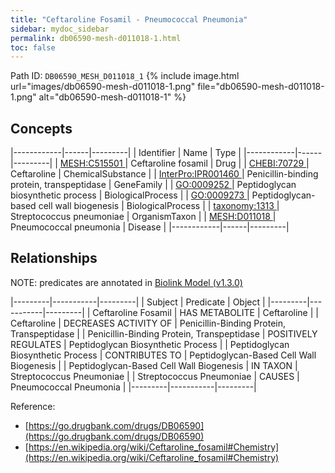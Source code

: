 ```yaml
---
title: "Ceftaroline Fosamil - Pneumococcal Pneumonia"
sidebar: mydoc_sidebar
permalink: db06590-mesh-d011018-1.html
toc: false 
---
```



Path ID: `DB06590_MESH_D011018_1`
{% include image.html url="images/db06590-mesh-d011018-1.png" file="db06590-mesh-d011018-1.png" alt="db06590-mesh-d011018-1" %}

## Concepts

|------------|------|---------|
| Identifier | Name | Type    |
|------------|------|---------|
| <a href="https://identifiers.org/MESH:C515501">MESH:C515501 </a> | Ceftaroline fosamil | Drug |
| <a href="https://identifiers.org/CHEBI:70729">CHEBI:70729 </a> | Ceftaroline | ChemicalSubstance |
| <a href="https://identifiers.org/InterPro:IPR001460">InterPro:IPR001460 </a> | Penicillin-binding protein, transpeptidase | GeneFamily |
| <a href="https://identifiers.org/GO:0009252">GO:0009252 </a> | Peptidoglycan biosynthetic process | BiologicalProcess |
| <a href="https://identifiers.org/GO:0009273">GO:0009273 </a> | Peptidoglycan-based cell wall biogenesis | BiologicalProcess |
| <a href="https://identifiers.org/taxonomy:1313">taxonomy:1313 </a> | Streptococcus pneumoniae | OrganismTaxon |
| <a href="https://identifiers.org/MESH:D011018">MESH:D011018 </a> | Pneumococcal pneumonia | Disease |
|------------|------|---------|

## Relationships


NOTE: predicates are annotated in <a href="https://github.com/biolink/biolink-model/releases/tag/v1.3.0">Biolink Model (v1.3.0)</a>

|---------|-----------|---------|
| Subject | Predicate | Object  |
|---------|-----------|---------|
| Ceftaroline Fosamil | HAS METABOLITE | Ceftaroline |
| Ceftaroline | DECREASES ACTIVITY OF | Penicillin-Binding Protein, Transpeptidase |
| Penicillin-Binding Protein, Transpeptidase | POSITIVELY REGULATES | Peptidoglycan Biosynthetic Process |
| Peptidoglycan Biosynthetic Process | CONTRIBUTES TO | Peptidoglycan-Based Cell Wall Biogenesis |
| Peptidoglycan-Based Cell Wall Biogenesis | IN TAXON | Streptococcus Pneumoniae |
| Streptococcus Pneumoniae | CAUSES | Pneumococcal Pneumonia |
|---------|-----------|---------|

Reference: 
  - [https://go.drugbank.com/drugs/DB06590](https://go.drugbank.com/drugs/DB06590)
  - [https://en.wikipedia.org/wiki/Ceftaroline_fosamil#Chemistry](https://en.wikipedia.org/wiki/Ceftaroline_fosamil#Chemistry)
